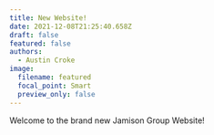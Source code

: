 ```yaml
---
title: New Website!
date: 2021-12-08T21:25:40.658Z
draft: false
featured: false
authors:
  - Austin Croke
image:
  filename: featured
  focal_point: Smart
  preview_only: false
---
```

Welcome to the brand new Jamison Group Website!
